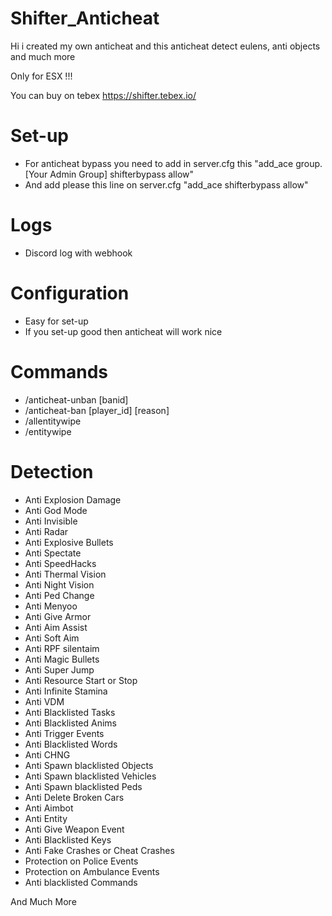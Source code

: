 # Shifter_Anticheat
Hi i created my own anticheat and this anticheat detect eulens, anti objects and much more

Only for ESX !!!

You can buy on tebex https://shifter.tebex.io/


# Set-up
- For anticheat bypass you need to add in server.cfg this "add_ace group.[Your Admin Group] shifterbypass allow"
- And add please this line on server.cfg "add_ace shifterbypass allow"

# Logs
- Discord log with webhook

# Configuration
- Easy for set-up
- If you set-up good then anticheat will work nice

# Commands
- /anticheat-unban [banid]
- /anticheat-ban [player_id] [reason]
- /allentitywipe
- /entitywipe

# Detection
- Anti Explosion Damage
- Anti God Mode
- Anti Invisible
- Anti Radar
- Anti Explosive Bullets
- Anti Spectate
- Anti SpeedHacks
- Anti Thermal Vision
- Anti Night Vision
- Anti Ped Change
- Anti Menyoo
- Anti Give Armor
- Anti Aim Assist
- Anti Soft Aim
- Anti RPF silentaim
- Anti Magic Bullets
- Anti Super Jump
- Anti Resource Start or Stop
- Anti Infinite Stamina
- Anti VDM
- Anti Blacklisted Tasks
- Anti Blacklisted Anims
- Anti Trigger Events
- Anti Blacklisted Words
- Anti CHNG
- Anti Spawn blacklisted Objects
- Anti Spawn blacklisted Vehicles
- Anti Spawn blacklisted Peds
- Anti Delete Broken Cars
- Anti Aimbot
- Anti Entity
- Anti Give Weapon Event
- Anti Blacklisted Keys
- Anti Fake Crashes or Cheat Crashes
- Protection on Police Events
- Protection on Ambulance Events
- Anti blacklisted Commands

And Much More
